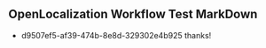 ## OpenLocalization Workflow Test MarkDown
* d9507ef5-af39-474b-8e8d-329302e4b925 thanks!

<!--HONumber=Jan17_HO1-->


